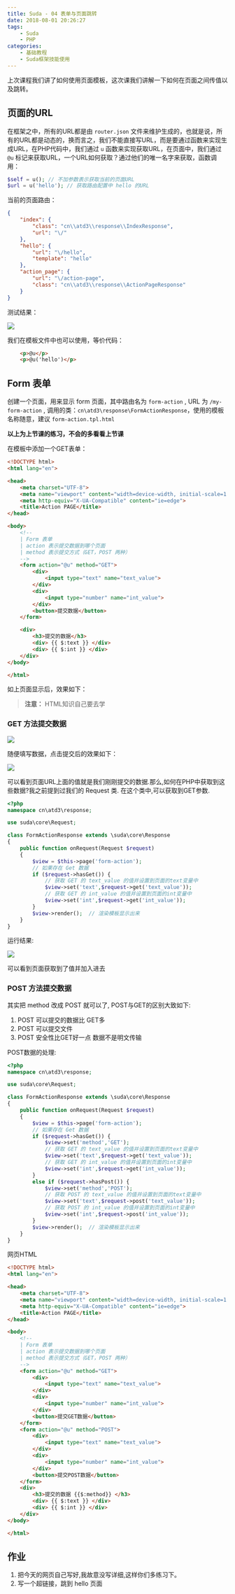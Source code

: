 ```yaml
---
title: Suda - 04 表单与页面跳转
date: 2018-08-01 20:26:27
tags:
    - Suda
    - PHP
categories:
    - 基础教程
    - Suda框架技能使用
---
```


上次课程我们讲了如何使用页面模板，这次课我们讲解一下如何在页面之间传值以及跳转。

<!-- more -->

## 页面的URL

在框架之中，所有的URL都是由 `router.json` 文件来维护生成的，也就是说，所有的URL都是动态的，换而言之，我们不能直接写URL，而是要通过函数来实现生成URL，在PHP代码中，我们通过 `u` 函数来实现获取URL，在页面中，我们通过 `@u` 标记来获取URL，一个URL如何获取？通过他们的唯一名字来获取，函数调用：

```php
$self = u(); // 不加参数表示获取当前的页面URL 
$url = u('hello'); // 获取路由配置中 hello 的URL 
```

当前的页面路由：

```json
{
    "index": {
        "class": "cn\\atd3\\response\\IndexResponse",
        "url": "\/"
    },
    "hello": {
        "url": "\/hello",
        "template": "hello"
    },
    "action_page": {
        "url": "\/action-page",
        "class": "cn\\atd3\\response\\ActionPageResponse"
    }
}
```

测试结果：

![](suda-form-action/1.png)

我们在模板文件中也可以使用，等价代码：

```html
    <p>@u</p>
    <p>@u('hello')</p>
```

## Form 表单 

创建一个页面，用来显示 form 页面，其中路由名为 `form-action` , URL 为 `/my-form-action` , 调用的类：`cn\atd3\response\FormActionResponse`，使用的模板名称随意，建议 `form-action.tpl.html`

**以上为上节课的练习，不会的多看看上节课**

在模板中添加一个GET表单：


```html
<!DOCTYPE html>
<html lang="en">

<head>
    <meta charset="UTF-8">
    <meta name="viewport" content="width=device-width, initial-scale=1.0">
    <meta http-equiv="X-UA-Compatible" content="ie=edge">
    <title>Action PAGE</title>
</head>

<body>
    <!-- 
    | Form 表单 
    | action 表示提交数据到哪个页面
    | method 表示提交方式（GET，POST 两种） 
    -->
    <form action="@u" method="GET">
        <div>
            <input type="text" name="text_value">
        </div>
        <div>
            <input type="number" name="int_value">
        </div>
        <button>提交数据</button>
    </form>

    <div>
        <h3>提交的数据</h3>
        <div> {{ $:text }} </div>
        <div> {{ $:int }} </div>
    </div>
</body>

</html>
```


如上页面显示后，效果如下：
> **注意：** HTML知识自己要去学

### GET 方法提交数据

![](suda-form-action/2.png)

随便填写数据，点击提交后的效果如下：

![](suda-form-action/3.png)

可以看到页面URL上面的值就是我们刚刚提交的数据.那么,如何在PHP中获取到这些数据?我之前提到过我们的 Request 类. 在这个类中,可以获取到GET参数.

```php
<?php
namespace cn\atd3\response;

use suda\core\Request;

class FormActionResponse extends \suda\core\Response
{
    public function onRequest(Request $request)
    {
        $view = $this->page('form-action'); 
        // 如果存在 Get 数据
        if ($request->hasGet()) {
            // 获取 GET 的 text_value 的值并设置到页面的text变量中
            $view->set('text',$request->get('text_value'));
            // 获取 GET 的 int_value 的值并设置到页面的int变量中
            $view->set('int',$request->get('int_value')); 
        }
        $view->render();  // 渲染模板显示出来
    }
}
```

运行结果:

![](suda-form-action/4.png)

可以看到页面获取到了值并加入进去


### POST 方法提交数据

其实把 method 改成 POST 就可以了, POST与GET的区别大致如下:

1. POST 可以提交的数据比 GET多
2. POST 可以提交文件
3. POST 安全性比GET好一点 数据不是明文传输

POST数据的处理:

```php
<?php
namespace cn\atd3\response;

use suda\core\Request;

class FormActionResponse extends \suda\core\Response
{
    public function onRequest(Request $request)
    {
        $view = $this->page('form-action'); 
        // 如果存在 Get 数据
        if ($request->hasGet()) {
            $view->set('method','GET');
            // 获取 GET 的 text_value 的值并设置到页面的text变量中
            $view->set('text',$request->get('text_value'));
            // 获取 GET 的 int_value 的值并设置到页面的int变量中
            $view->set('int',$request->get('int_value')); 
        }
        else if ($request->hasPost()) {
            $view->set('method','POST');
            // 获取 POST 的 text_value 的值并设置到页面的text变量中
            $view->set('text',$request->post('text_value'));
            // 获取 POST 的 int_value 的值并设置到页面的int变量中
            $view->set('int',$request->post('int_value')); 
        }
        $view->render();  // 渲染模板显示出来
    }
}
```

网页HTML

```html
<!DOCTYPE html>
<html lang="en">

<head>
    <meta charset="UTF-8">
    <meta name="viewport" content="width=device-width, initial-scale=1.0">
    <meta http-equiv="X-UA-Compatible" content="ie=edge">
    <title>Action PAGE</title>
</head>

<body>
    <!-- 
    | Form 表单 
    | action 表示提交数据到哪个页面
    | method 表示提交方式（GET，POST 两种） 
    -->
    <form action="@u" method="GET">
        <div>
            <input type="text" name="text_value">
        </div>
        <div>
            <input type="number" name="int_value">
        </div>
        <button>提交GET数据</button>
    </form>
    <form action="@u" method="POST">
        <div>
            <input type="text" name="text_value">
        </div>
        <div>
            <input type="number" name="int_value">
        </div>
        <button>提交POST数据</button>
    </form>
    <div>
        <h3>提交的数据 {{$:method}} </h3>
        <div> {{ $:text }} </div>
        <div> {{ $:int }} </div>
    </div>
</body>

</html>
```


## 作业

1. 把今天的网页自己写好,我故意没写详细,这样你们多练习下。
2. 写一个超链接，跳到 hello 页面

